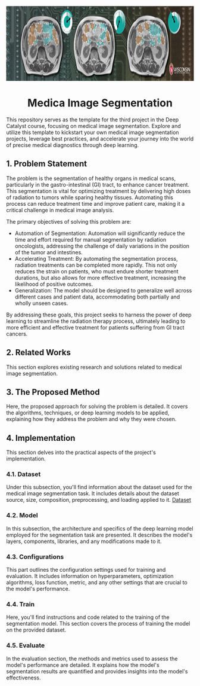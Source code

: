 <div align="center">
  <a href="https://www.kaggle.com/competitions/uw-madison-gi-tract-image-segmentation">
    <img src="cover.png" alt="Logo" width="" height="200">
  </a>

<h1 align="center">Medica Image Segmentation</h1>
</div>

This repository serves as the template for the third project in the Deep Catalyst course, focusing on medical image segmentation. Explore and utilize this template to kickstart your own medical image segmentation projects, leverage best practices, and accelerate your journey into the world of precise medical diagnostics through deep learning.

## 1. Problem Statement
The problem is the segmentation of healthy organs in medical scans, particularly in the gastro-intestinal (GI) tract, to enhance cancer treatment. This segmentation is vital for optimizing treatment by delivering high doses of radiation to tumors while sparing healthy tissues. Automating this process can reduce treatment time and improve patient care, making it a critical challenge in medical image analysis. 

The primary objectives of solving this problem are:

*   Automation of Segmentation: Automation will significantly reduce the time and effort required for manual segmentation by radiation oncologists, addressing the challenge of daily variations in the position of the tumor and intestines.
*   Accelerating Treatment: By automating the segmentation process, radiation treatments can be completed more rapidly. This not only reduces the strain on patients, who must endure shorter treatment durations, but also allows for more effective treatment, increasing the likelihood of positive outcomes.
*   Generalization: The model should be designed to generalize well across different cases and patient data, accommodating both partially and wholly unseen cases.

By addressing these goals, this project seeks to harness the power of deep learning to streamline the radiation therapy process, ultimately leading to more efficient and effective treatment for patients suffering from GI tract cancers.

## 2. Related Works
This section explores existing research and solutions related to medical image segmentation. 

## 3. The Proposed Method
Here, the proposed approach for solving the problem is detailed. It covers the algorithms, techniques, or deep learning models to be applied, explaining how they address the problem and why they were chosen.

## 4. Implementation
This section delves into the practical aspects of the project's implementation.

### 4.1. Dataset
Under this subsection, you'll find information about the dataset used for the medical image segmentation task. It includes details about the dataset source, size, composition, preprocessing, and loading applied to it.
[Dataset](https://drive.google.com/file/d/1-2ggesSU3agSBKpH-9siKyyCYfbo3Ixm/view?usp=sharing)

### 4.2. Model
In this subsection, the architecture and specifics of the deep learning model employed for the segmentation task are presented. It describes the model's layers, components, libraries, and any modifications made to it.

### 4.3. Configurations
This part outlines the configuration settings used for training and evaluation. It includes information on hyperparameters, optimization algorithms, loss function, metric, and any other settings that are crucial to the model's performance.

### 4.4. Train
Here, you'll find instructions and code related to the training of the segmentation model. This section covers the process of training the model on the provided dataset.

### 4.5. Evaluate
In the evaluation section, the methods and metrics used to assess the model's performance are detailed. It explains how the model's segmentation results are quantified and provides insights into the model's effectiveness.

